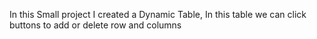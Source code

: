 In this Small project I created a Dynamic Table,
In this table we can click buttons to add or delete row and columns
